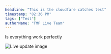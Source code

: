 ```yaml
---
headline: "This is the cloudfare catches test"
timestamp: "02:36 PM"
tags: ["Test"]
authorName: "TMP Live Team"
---
```


Is everything work perfectly

![Live update image](https://i.postimg.cc/8zgybbhR/IMG-20250930-194434-395.jpg)